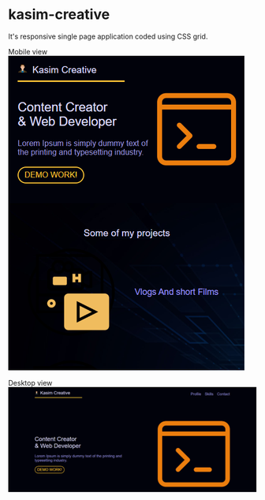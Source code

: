 # kasim-creative

It's responsive single page application coded using CSS grid.

Mobile view
![](https://github.com/kasimkk23/kasim-creative/blob/master/assets/demo-app-2020/mobile-kc.png)

Desktop view
![](https://github.com/kasimkk23/kasim-creative/blob/master/assets/demo-app-2020/destop-lc.png)
